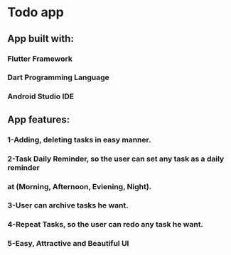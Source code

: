 # Todo app

## App built with:

### Flutter Framework
### Dart Programming Language
### Android Studio IDE

## App features:

### 1-Adding, deleting tasks in easy manner.  
### 2-Task Daily Reminder, so the user can set any task as a daily reminder 
### at (Morning, Afternoon, Eviening, Night).
### 3-User can archive tasks he want.
### 4-Repeat Tasks, so the user can redo any task he want.
### 5-Easy, Attractive and Beautiful UI
